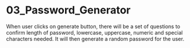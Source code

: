 # 03_Password_Generator

When user clicks on generate button, there will be a set of questions to confirm length of password, lowercase, uppercase, numeric and special characters needed. It will then generate a random password for the user. 
